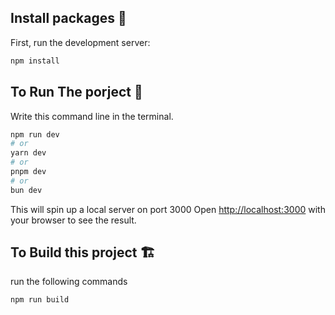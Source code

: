 

## Install packages 💼
First, run the development server:
```bash
npm install
```
## To Run The porject  :rocket:
Write this command line in the terminal.
```bash
npm run dev
# or
yarn dev
# or
pnpm dev
# or
bun dev
```

This will spin up a local server on port 3000
Open [http://localhost:3000](http://localhost:3000) with your browser to see the result.

## To Build this project :building_construction:  
run the following commands 
```bash
npm run build
```
